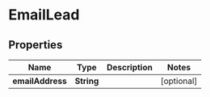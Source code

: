 

# EmailLead


## Properties

| Name | Type | Description | Notes |
|------------ | ------------- | ------------- | -------------|
|**emailAddress** | **String** |  |  [optional] |



